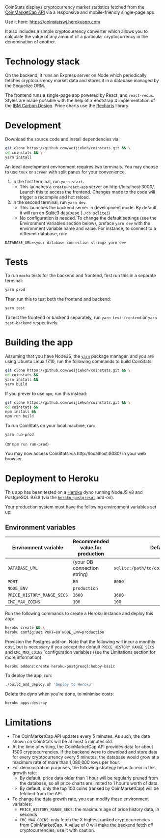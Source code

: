 CoinStats displays cryptocurrency market statistics fetched from the
[CoinMarketCap API](https://coinmarketcap.com/api/) via a responsive and
mobile-friendly single-page app.

Use it here: https://coinstatswj.herokuapp.com

It also includes a simple cryptocurrency converter which allows you to calculate
the value of any amount of a particular cryptocurrency in the denomination of
another. 

# Technology stack

On the backend, it runs an Express server on Node which periodically fetches
cryptocurrency market data and stores it in a database managed by the Sequelize
ORM. 

The frontend runs a single-page app powered by React, and `react-redux`. Styles
are made possible with the help of a Bootstrap 4 implementation of the [IBM
Carbon Design](http://carbondesignsystem.com/). Price charts use the
[Recharts](http://recharts.org/) library.

# Development

Download the source code and install dependencies via:

```bash
git clone https://github.com/weijiekoh/coinstats.git && \
cd coinstats && \
yarn install
```

An ideal development environment requires two terminals. You may choose to use
`tmux` or `screen` with split panes for your convenience.

1. In the first terminal, run `yarn start`.
    - This launches a `create-react-app` server on http://localhost:3000/.
      Launch this to access the frontend. Changes made to the code will trigger
      a recompile and hot reload.
2. In the second terminal, run `yarn dev`.
    - This launches the backend server in development mode. By default, it
      will run an Sqlite3 database (`./db.sqlite3`)
    - No configuration is needed. To change the default settings (see the
      Environment Variables section below), preface `yarn dev` with the
      environment variable name and value. For instance, to connect to a
      different database, run:

```
DATABASE_URL=<your database connection string> yarn dev
```

# Tests

To run `mocha` tests for the backend and frontend, first run this in a separate terminal:

```bash
yarn prod
```

Then run this to test both the frontend and backend:

```bash
yarn test
```

To test the frontend or backend separately, run `yarn test-frontend` or `yarn
test-backend` respectively.

# Building the app

Assuming that you have NodeJS, the [`yarn`](https://yarnpkg.com) package
manager, and you are using Ubuntu Linux 17.10, run the following commands to
build CoinStats:

```bash
git clone https://github.com/weijiekoh/coinstats.git && \
cd coinstats &&
yarn install &&
yarn build
```

If you prever to use `npm`, run this instead:

```bash
git clone https://github.com/weijiekoh/coinstats.git && \
cd coinstats &&
npm install &&
npm run build
```

To run CoinStats on your local machine, run:

```bash
yarn run-prod
```

(or `npm run run-prod`)

You may now access CoinStats via http://localhost:8080/ in your web browser.

# Deployment to Heroku

This app has been tested on a [Heroku](https://www.heroku.com) dyno running
NodeJS v8 and PostgreSQL 9.6.8 (via the
[`heroku-postgresql`](https://elements.heroku.com/addons/heroku-postgresql)
add-on).

Your production system must have the following environment
variables set up:

## Environment variables
| Environment variable | Recommended value for production | Default |
|---|---|---|
| `DATABASE_URL` | (your DB connection string) | `sqlite:/path/to/coinstats/db.sqlite3` |
| `PORT` | `80` | `8080` |
| `NODE_ENV` | `production` | |
| `PRICE_HISTORY_RANGE_SECS` | `3600` | `3600` |
| `CMC_MAX_COINS` | `100` | `100` |


Run the following commands to create a Heroku instance and deploy this app:

```bash
heroku create && \
heroku config:set PORT=80 NODE_ENV=production
```

Provision the Postgres add-on. Note that the following will incur a monthly
cost, but is necessary if you accept the default `PRICE_HISTORY_RANGE_SECS` and
`CMC_MAX_COINS` `configuration variables (see the Limitations section for more
information).

```bash
heroku addons:create heroku-postgresql:hobby-basic
```

To deploy the app, run:

```bash
./build_and_deploy.sh 'Deploy to Heroku'
```

Delete the dyno when you're done, to minimise costs:

```bash
heroku apps:destroy
```

# Limitations

- The CoinMarketCap API updates every 5 minutes. As such, the data shown on
  CoinStats will be at most 5 minutes old.
- At the time of writing, the CoinMarketCap API provides data for about 1500
  cryptocurrencies. If the backend were to download and store data for every
  cryptocurrency every 5 minutes, the database would grow at a maximum rate of
  more than 1,080,000 rows per hour.
- For demonstration purposes, the following strategy helps to rein in this
  growth rate:
    - By default, price data older than 1 hour will be regularly pruned from the
      database, so all price charts are limited to 1 hour's worth of data.
    - By default, only the top 100 coins (ranked by CoinMarketCap) will be fetched
      from the API.
- To change the data growth rate, you can modify these environment variables:
    - `PRICE_HISTORY_RANGE_SECS`: the maximum age of price history data, in seconds
    - `CMC_MAX_COINS`: only fetch the X highest ranked cryptocurrencies from
      CoinMarketCap. A value of 0 will make the backend fetch *all*
      cryptocurrencies; use it with caution.
